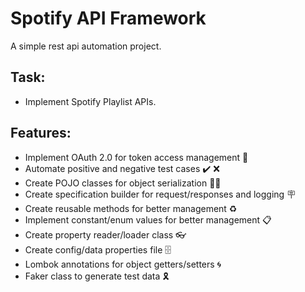 # Spotify API Framework

A simple rest api automation project.

## Task:

- Implement Spotify Playlist APIs.

## Features:

- Implement OAuth 2.0 for token access management 🔐
- Automate positive and negative test cases ✔️ ❌
- Create POJO classes for object serialization 👨‍💻
- Create specification builder for request/responses and logging 🪧
- Create reusable methods for better management ♻️
- Implement constant/enum values for better management 📋
- Create property reader/loader class 👓
- Create config/data properties file 🗄️
- Lombok annotations for object getters/setters 🌀
- Faker class to generate test data 🎗️
